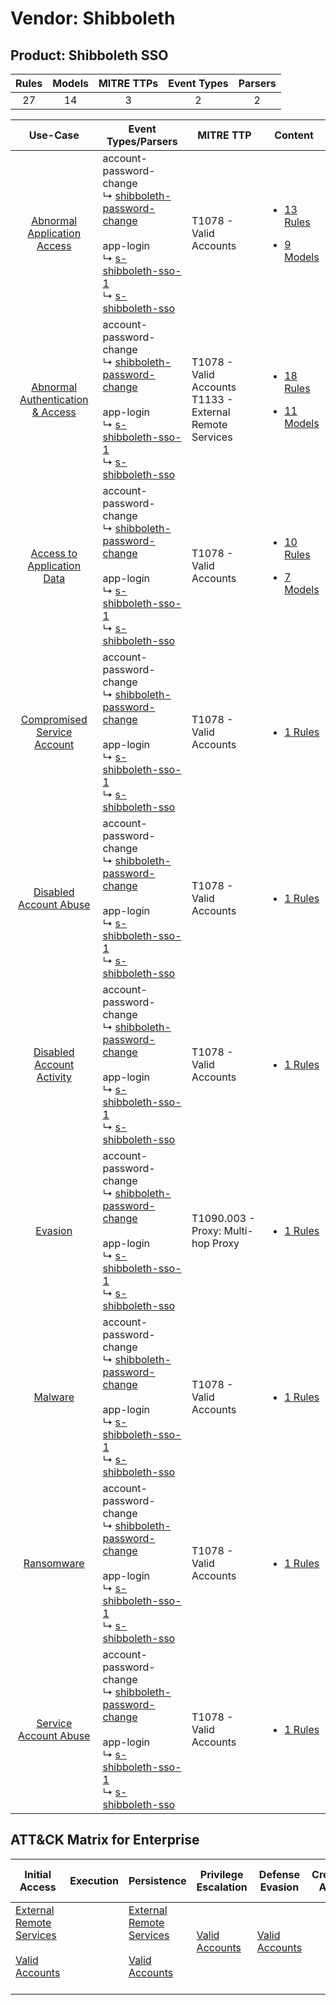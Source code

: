 Vendor: Shibboleth
==================
Product: Shibboleth SSO
-----------------------
| Rules | Models | MITRE TTPs | Event Types | Parsers |
|:-----:|:------:|:----------:|:-----------:|:-------:|
|  27   |   14   |     3      |      2      |    2    |

|                                           Use-Case                                           | Event Types/Parsers                                                                                                                                                                                                                                                                | MITRE TTP                                                      | Content                                                                                                                                 |
|:--------------------------------------------------------------------------------------------:| ---------------------------------------------------------------------------------------------------------------------------------------------------------------------------------------------------------------------------------------------------------------------------------- | -------------------------------------------------------------- | --------------------------------------------------------------------------------------------------------------------------------------- |
|      [Abnormal Application Access](../../../UseCases/uc_abnormal_application_access.md)      |  account-password-change<br> ↳ [shibboleth-password-change](Parsers/parserContent_shibboleth-password-change.md)<br><br> app-login<br> ↳ [s-shibboleth-sso-1](Parsers/parserContent_s-shibboleth-sso-1.md)<br> ↳ [s-shibboleth-sso](Parsers/parserContent_s-shibboleth-sso.md)<br> | T1078 - Valid Accounts<br>                                     | [<ul><li>13 Rules</li></ul><ul><li>9 Models</li></ul>](Rules_Models/r_m_shibboleth_shibboleth_sso_Abnormal_Application_Access.md)       |
| [Abnormal Authentication & Access](../../../UseCases/uc_abnormal_authentication_&_access.md) |  account-password-change<br> ↳ [shibboleth-password-change](Parsers/parserContent_shibboleth-password-change.md)<br><br> app-login<br> ↳ [s-shibboleth-sso-1](Parsers/parserContent_s-shibboleth-sso-1.md)<br> ↳ [s-shibboleth-sso](Parsers/parserContent_s-shibboleth-sso.md)<br> | T1078 - Valid Accounts<br>T1133 - External Remote Services<br> | [<ul><li>18 Rules</li></ul><ul><li>11 Models</li></ul>](Rules_Models/r_m_shibboleth_shibboleth_sso_Abnormal_Authentication_&_Access.md) |
|       [Access to Application Data](../../../UseCases/uc_access_to_application_data.md)       |  account-password-change<br> ↳ [shibboleth-password-change](Parsers/parserContent_shibboleth-password-change.md)<br><br> app-login<br> ↳ [s-shibboleth-sso-1](Parsers/parserContent_s-shibboleth-sso-1.md)<br> ↳ [s-shibboleth-sso](Parsers/parserContent_s-shibboleth-sso.md)<br> | T1078 - Valid Accounts<br>                                     | [<ul><li>10 Rules</li></ul><ul><li>7 Models</li></ul>](Rules_Models/r_m_shibboleth_shibboleth_sso_Access_to_Application_Data.md)        |
|      [Compromised Service Account](../../../UseCases/uc_compromised_service_account.md)      |  account-password-change<br> ↳ [shibboleth-password-change](Parsers/parserContent_shibboleth-password-change.md)<br><br> app-login<br> ↳ [s-shibboleth-sso-1](Parsers/parserContent_s-shibboleth-sso-1.md)<br> ↳ [s-shibboleth-sso](Parsers/parserContent_s-shibboleth-sso.md)<br> | T1078 - Valid Accounts<br>                                     | [<ul><li>1 Rules</li></ul>](Rules_Models/r_m_shibboleth_shibboleth_sso_Compromised_Service_Account.md)                                  |
|           [Disabled Account Abuse](../../../UseCases/uc_disabled_account_abuse.md)           |  account-password-change<br> ↳ [shibboleth-password-change](Parsers/parserContent_shibboleth-password-change.md)<br><br> app-login<br> ↳ [s-shibboleth-sso-1](Parsers/parserContent_s-shibboleth-sso-1.md)<br> ↳ [s-shibboleth-sso](Parsers/parserContent_s-shibboleth-sso.md)<br> | T1078 - Valid Accounts<br>                                     | [<ul><li>1 Rules</li></ul>](Rules_Models/r_m_shibboleth_shibboleth_sso_Disabled_Account_Abuse.md)                                       |
|        [Disabled Account Activity](../../../UseCases/uc_disabled_account_activity.md)        |  account-password-change<br> ↳ [shibboleth-password-change](Parsers/parserContent_shibboleth-password-change.md)<br><br> app-login<br> ↳ [s-shibboleth-sso-1](Parsers/parserContent_s-shibboleth-sso-1.md)<br> ↳ [s-shibboleth-sso](Parsers/parserContent_s-shibboleth-sso.md)<br> | T1078 - Valid Accounts<br>                                     | [<ul><li>1 Rules</li></ul>](Rules_Models/r_m_shibboleth_shibboleth_sso_Disabled_Account_Activity.md)                                    |
|                          [Evasion](../../../UseCases/uc_evasion.md)                          |  account-password-change<br> ↳ [shibboleth-password-change](Parsers/parserContent_shibboleth-password-change.md)<br><br> app-login<br> ↳ [s-shibboleth-sso-1](Parsers/parserContent_s-shibboleth-sso-1.md)<br> ↳ [s-shibboleth-sso](Parsers/parserContent_s-shibboleth-sso.md)<br> | T1090.003 - Proxy: Multi-hop Proxy<br>                         | [<ul><li>1 Rules</li></ul>](Rules_Models/r_m_shibboleth_shibboleth_sso_Evasion.md)                                                      |
|                          [Malware](../../../UseCases/uc_malware.md)                          |  account-password-change<br> ↳ [shibboleth-password-change](Parsers/parserContent_shibboleth-password-change.md)<br><br> app-login<br> ↳ [s-shibboleth-sso-1](Parsers/parserContent_s-shibboleth-sso-1.md)<br> ↳ [s-shibboleth-sso](Parsers/parserContent_s-shibboleth-sso.md)<br> | T1078 - Valid Accounts<br>                                     | [<ul><li>1 Rules</li></ul>](Rules_Models/r_m_shibboleth_shibboleth_sso_Malware.md)                                                      |
|                       [Ransomware](../../../UseCases/uc_ransomware.md)                       |  account-password-change<br> ↳ [shibboleth-password-change](Parsers/parserContent_shibboleth-password-change.md)<br><br> app-login<br> ↳ [s-shibboleth-sso-1](Parsers/parserContent_s-shibboleth-sso-1.md)<br> ↳ [s-shibboleth-sso](Parsers/parserContent_s-shibboleth-sso.md)<br> | T1078 - Valid Accounts<br>                                     | [<ul><li>1 Rules</li></ul>](Rules_Models/r_m_shibboleth_shibboleth_sso_Ransomware.md)                                                   |
|            [Service Account Abuse](../../../UseCases/uc_service_account_abuse.md)            |  account-password-change<br> ↳ [shibboleth-password-change](Parsers/parserContent_shibboleth-password-change.md)<br><br> app-login<br> ↳ [s-shibboleth-sso-1](Parsers/parserContent_s-shibboleth-sso-1.md)<br> ↳ [s-shibboleth-sso](Parsers/parserContent_s-shibboleth-sso.md)<br> | T1078 - Valid Accounts<br>                                     | [<ul><li>1 Rules</li></ul>](Rules_Models/r_m_shibboleth_shibboleth_sso_Service_Account_Abuse.md)                                        |

ATT&CK Matrix for Enterprise
----------------------------
| Initial Access                                                                                                                                   | Execution | Persistence                                                                                                                                      | Privilege Escalation                                                | Defense Evasion                                                     | Credential Access | Discovery | Lateral Movement | Collection | Command and Control                                                                                                                       | Exfiltration | Impact |
| ------------------------------------------------------------------------------------------------------------------------------------------------ | --------- | ------------------------------------------------------------------------------------------------------------------------------------------------ | ------------------------------------------------------------------- | ------------------------------------------------------------------- | ----------------- | --------- | ---------------- | ---------- | ----------------------------------------------------------------------------------------------------------------------------------------- | ------------ | ------ |
| [External Remote Services](https://attack.mitre.org/techniques/T1133)<br><br>[Valid Accounts](https://attack.mitre.org/techniques/T1078)<br><br> |           | [External Remote Services](https://attack.mitre.org/techniques/T1133)<br><br>[Valid Accounts](https://attack.mitre.org/techniques/T1078)<br><br> | [Valid Accounts](https://attack.mitre.org/techniques/T1078)<br><br> | [Valid Accounts](https://attack.mitre.org/techniques/T1078)<br><br> |                   |           |                  |            | [Proxy: Multi-hop Proxy](https://attack.mitre.org/techniques/T1090/003)<br><br>[Proxy](https://attack.mitre.org/techniques/T1090)<br><br> |              |        |